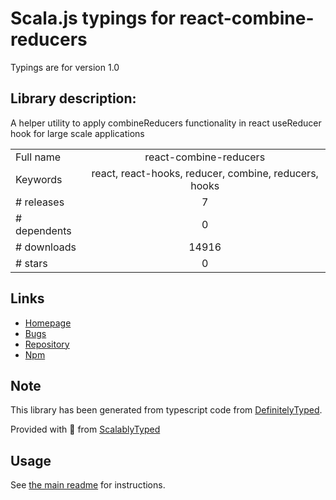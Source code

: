 
# Scala.js typings for react-combine-reducers

Typings are for version 1.0

## Library description:
A helper utility to apply combineReducers functionality in react useReducer hook for large scale applications

|                    |                 |
| ------------------ | :-------------: |
| Full name          | react-combine-reducers |
| Keywords           | react, react-hooks, reducer, combine, reducers, hooks |
| # releases         | 7 |
| # dependents       | 0 |
| # downloads        | 14916 |
| # stars            | 0 |

## Links
- [Homepage](https://github.com/ankita1010/react-combine-reducers#readme)
- [Bugs](https://github.com/ankita1010/react-combine-reducers/issues)
- [Repository](https://github.com/ankita1010/react-combine-reducers)
- [Npm](https://www.npmjs.com/package/react-combine-reducers)
    


## Note
This library has been generated from typescript code from [DefinitelyTyped](https://definitelytyped.org).

Provided with :purple_heart: from [ScalablyTyped](https://github.com/oyvindberg/ScalablyTyped)

## Usage
See [the main readme](../../readme.md) for instructions.


